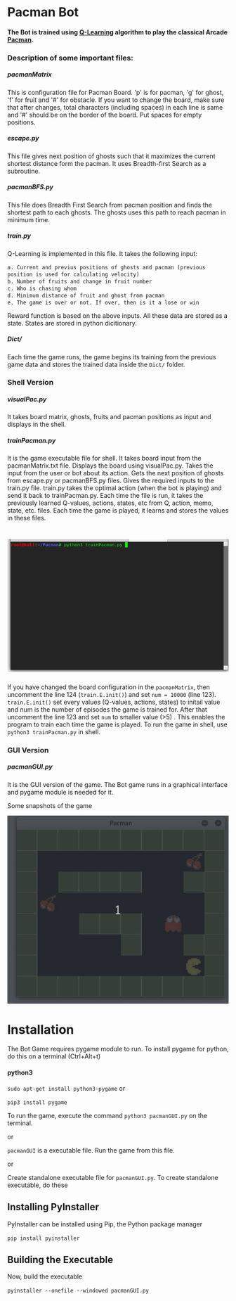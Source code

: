 #     Pacman Bot
#### The Bot is trained using [Q-Learning](https://en.wikipedia.org/wiki/Q-learning) algorithm to play the classical Arcade [Pacman](https://github.com/iamrakesh28/pacman-game).

### Description of some important files:
##### pacmanMatrix
  This is configuration file for Pacman Board. 'p' is for pacman, 'g' for ghost, 'f' for fruit and '#' for obstacle. If you want to change the board, make sure that after changes, total characters (including spaces) in each line is same and '#' should be on the border of the board. Put spaces for empty positions. 
##### escape.py
  This file gives next position of ghosts such that it maximizes the current shortest distance form the pacman. It uses Breadth-first Search as a subroutine.
##### pacmanBFS.py
  This file does Breadth First Search from pacman position and finds the shortest path to each ghosts. The ghosts uses this path to reach pacman in minimum time.
##### train.py
  Q-Learning is implemented in this file. It takes the following input:
  
    a. Current and previus positions of ghosts and pacman (previous position is used for calculating velocity)
    b. Number of fruits and change in fruit number
    c. Who is chasing whom
    d. Minimum distance of fruit and ghost from pacman
    e. The game is over or not. If over, then is it a lose or win
    
 Reward function is based on the above inputs. All these data are stored as a state. States are stored in python dicitionary. 
##### Dict/
Each time the game runs, the game begins its training from the previous game data and stores the trained data inside the `Dict/` folder.
### Shell Version
##### visualPac.py
  It takes board matrix, ghosts, fruits and pacman positions as input and displays in the shell.
##### trainPacman.py
  It is the game executable file for shell. It takes board input from the pacmanMatrix.txt file. Displays the board using visualPac.py. Takes the input from the user or bot about its action. Gets the next position of ghosts from escape.py or pacmanBFS.py files. Gives the required inputs to the train.py file. train.py takes the optimal action (when the bot is playing) and send it back to trainPacman.py. Each time the file is run, it takes the previously learned Q-values, actions, states, etc from Q, action, memo, state, etc. files. Each time the game is played, it learns and stores the values in these files.
#	![Pacman training](https://github.com/iamrakesh28/pacman-game/blob/pacman-ai/Images/pacmancui.gif)

 If you have changed the board configuration in the `pacmanMatrix`, then uncomment the line 124 (`train.E.init()`) and set `num = 10000` (line 123). `train.E.init()` set every values (Q-values, actions, states) to initail value and num is the number of episodes the game is trained for. After that uncomment the line 123 and set `num` to smaller value (>5) . This enables the program to train each time the game is played.
 To run the game in shell, use `python3 trainPacman.py` in shell.
 
 ### GUI Version
 ##### pacmanGUI.py
  It is the GUI version of the game. The Bot game runs in a graphical interface and pygame module is needed for it.
  
  Some snapshots of the game
  
  ![Pacman1](https://github.com/iamrakesh28/pacman-game/blob/pacman-ai/Images/pacmangui-ai.gif) 
 

# Installation

The Bot Game requires pygame module to run. To install pygame for python, do this on a terminal (Ctrl+Alt+t)

#### python3
`sudo apt-get install python3-pygame`
or

`pip3 install pygame`

To run the game, execute the command `python3 pacmanGUI.py` on the terminal.

or

`pacmanGUI` is a executable file. Run the game from this file.

or

Create standalone executable file for `pacmanGUI.py`. To create standalone executable, do these

## Installing PyInstaller
PyInstaller can be installed using Pip, the Python package manager

`pip install pyinstaller`

## Building the Executable

Now, build the executable

`pyinstaller --onefile --windowed pacmanGUI.py`
